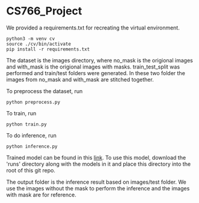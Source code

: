 # CS766_Project

We provided a requirements.txt for recreating the virtual environment.
```
python3 -m venv cv
source ./cv/bin/activate
pip install -r requirements.txt
```

The dataset is the images directory, where no_mask is the origional images and with_mask is the origional images with masks. train_test_split was performed and train/test folders were generated. In these two folder the images from no_mask and with_mask are stitched together.

To preprocess the dataset, run
```
python preprocess.py
```

To train, run
```
python train.py
```

To do inference, run
```
python inference.py
```

Trained model can be found in this [link](https://drive.google.com/drive/folders/1OA2VwcP72DmbmBsy8bW5UjgKZYQ4ublk?usp=drive_link). To use this model, download the 'runs' directory along with the models in it and place this directory into the root of this git repo.

The output folder is the inference result based on images/test folder. We use the images without the mask to perform the inference and the images with mask are for reference.

